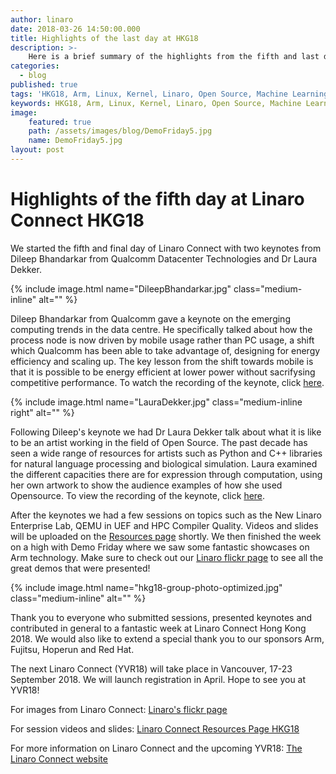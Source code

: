 ```yaml
---
author: linaro
date: 2018-03-26 14:50:00.000
title: Highlights of the last day at HKG18
description: >-
    Here is a brief summary of the highlights from the fifth and last day at Linaro Connect HKG18.
categories:
  - blog
published: true
tags: 'HKG18, Arm, Linux, Kernel, Linaro, Open Source, Machine Learning, AI, 96Boards, Cloud, Edge Computing, Qualcomm, Datacentre, Mobile, Servers, Art, Computation'
keywords: HKG18, Arm, Linux, Kernel, Linaro, Open Source, Machine Learning, AI, 96Boards, Cloud, Edge Computing, Qualcomm, Datacentre, Mobile, Servers, Art, Computation
image:
    featured: true
    path: /assets/images/blog/DemoFriday5.jpg 
    name: DemoFriday5.jpg
layout: post
---
```

# Highlights of the fifth day at Linaro Connect HKG18

We started the fifth and final day of Linaro Connect with two keynotes from Dileep Bhandarkar from Qualcomm Datacenter Technologies and Dr Laura Dekker. 

{% include image.html name="DileepBhandarkar.jpg"  class="medium-inline"  alt="" %} 

Dileep Bhandarkar from Qualcomm gave a keynote on the emerging computing trends in the data centre. He specifically talked about how the process node is now driven by mobile usage rather than PC usage, a shift which Qualcomm has been able to take advantage of, designing for energy efficiency and scaling up. The key lesson from the shift towards mobile is that it is possible to be energy efficient at lower power without sacrifysing competitive performance. To watch the recording of the keynote, click [here](https://www.youtube.com/watch?v=CjL2Tr7Kz1Y).

{% include image.html name="LauraDekker.jpg"  class="medium-inline right"  alt="" %} 

Following Dileep's keynote we had Dr Laura Dekker talk about what it is like to be an artist working in the field of Open Source. The past decade has seen a wide range of resources for artists such as Python and C++ libraries for natural language processing and biological simulation. Laura examined the different capacities there are for expression through computation, using her own artwork to show the audience examples of how she used Opensource. To view the recording of the keynote, click [here](https://www.youtube.com/watch?v=CjL2Tr7Kz1Y). 

After the keynotes we had a few sessions on topics such as the New Linaro Enterprise Lab, QEMU in UEF and HPC Compiler Quality.  Videos and slides will be uploaded on the [Resources page](https://connect.linaro.org/hkg18/resources/) shortly. We then finished the week on a high with Demo Friday where we saw some fantastic showcases on Arm technology. Make sure to check out our [Linaro flickr page](https://www.flickr.com/photos/linaroorg/albums/72157664795733267) to see all the great demos that were presented! 

{% include image.html name="hkg18-group-photo-optimized.jpg"  class="medium-inline"  alt="" %} 

Thank you to everyone who submitted sessions, presented keynotes and contributed in general to a fantastic week at Linaro Connect Hong Kong 2018. We would also like to extend a special thank you to our sponsors Arm, Fujitsu, Hoperun and Red Hat.

The next Linaro Connect (YVR18) will take place in Vancouver, 17-23 September 2018. We will launch registration in April. Hope to see you at YVR18!

For images from Linaro Connect: [Linaro's flickr page](https://www.flickr.com/photos/linaroorg/albums/72157664795733267)

For session videos and slides: [Linaro Connect Resources Page HKG18](https://connect.linaro.org/hkg18/resources/) 

For more information on Linaro Connect and the upcoming YVR18: [The Linaro Connect website](https://connect.linaro.org) 






